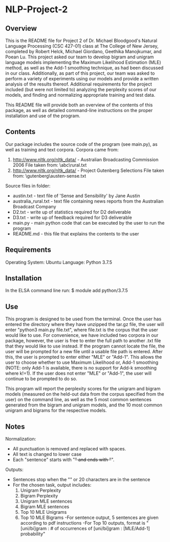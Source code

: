 # NLP-Project-2

## Overview

This is the README file for Project 2 of Dr. Michael Bloodgood's Natural Language Processing (CSC 427-01) class at The College of New Jersey, completed by Robert Helck, Michael Giordano, Geethika Manojkumar, and Poean Lu. This project asked our team to develop bigram and unigram language models implementing the Maximum Likelihood Estimation (MLE) method, as well as the Add-1 smoothing technique, as had been discussed in our class. Additionally, as part of this project, our team was asked to perform a variety of experiments using our models and provide a written analysis of the results thereof. Additional requirements for the project included (but were not limited to) analyzing the perplexity scores of our models, and finding and normalizing appropriate training and test data.

This README file will provide both an overview of the contents of this package, as well as detailed command-line instructions on the proper installation and use of the program.

## Contents

Our package includes the source code of the program (see main.py), as well as training and text corpora. 
Corpora came from:
1. http://www.nltk.org/nltk_data/ - Australian Broadcasting Commission 2006
File taken from: \abc\rural.txt
2. http://www.nltk.org/nltk_data/ - Project Gutenberg Selections
File taken from: \gutenberg\austen-sense.txt

Source files in folder:
- austin.txt - text file of 'Sense and Sensibility' by Jane Austin
- australia_rural.txt - text file containing news reports from the Australian Broadcast Company
- D2.txt - write up of statistics required for D2 deliverable
- D3.txt - write up of feedback required for D3 deliverable
- main.py - main python code that can be executed by the user to run the program
- README.md - this file that explains the contents to the user

## Requirements

Operating System: Ubuntu 
Language: Python 3.7.5 

## Installation

In the ELSA command line run:
$ module add python/3.7.5

## Use

This program is designed to be used from the terminal. Once the user has entered the directory where they have unzipped the tar.gz 
file, the user will enter "python3 main.py file.txt", where file.txt is the corpus that the user would like to use. For convenience, we
have included two corpora in our package, however, the user is free to enter the full path to another .txt file that they would like to 
use instead. If the program cannot locate the file, the user will be prompted for a new file until a usable file path is entered.
After this, the user is prompted to enter either "MLE" or "Add-1". This allows the user to choose whether to use Maximum Likelihood or,
Add-1 smoothing (NOTE: only Add-1 is available, there is no support for Add-k smoothing where k!=1). If the user does 
not enter "MLE" or "Add-1", the user will continue to be prompted to do so.

This program will report the perplexity scores for the unigram and bigram models (measured on the held-out data from the corpus specified from the 
user) on the command line, as well as the 5 most common sentences generated from the bigram and unigram models, and the 10 most common unigram and 
bigrams for the respective models.


## Notes

Normalization:
- All punctuation is removed and replaced with spaces.
- All text is changed to lower case
- Each "sentence" starts with "<s>" and ends with "</s>".

Outputs:
- Sentences stop when the "</s>" or 20 characters are in the sentence
- For the chosen task, output includes:
    1. Unigram Perplexity
    2. Bigram Perplexity
    3. Unigram MLE sentences
    4. Bigram MLE sentences
    5. Top 10 MLE Unigrams
    6. Top 10 MLE Bigrams
-For sentence output, 5 sentences are given according to pdf instructions
-For Top 10 outputs, format is "[uni/bi]gram : # of occurrences of [uni/bi]gram : [MLE/Add-1] probability"
